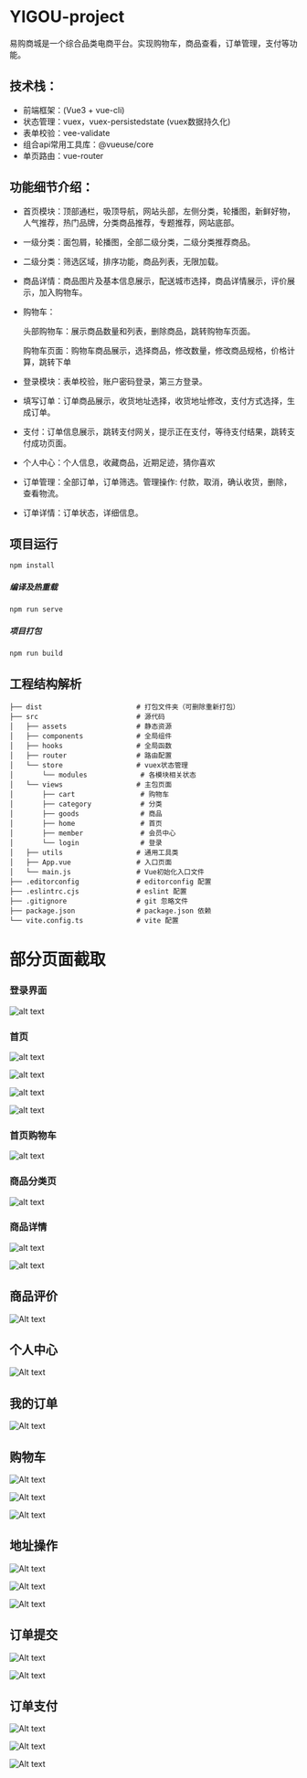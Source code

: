 # YIGOU-project
易购商城是一个综合品类电商平台。实现购物车，商品查看，订单管理，支付等功能。

## 技术栈：

- 前端框架：(Vue3 + vue-cli)
- 状态管理：vuex，vuex-persistedstate (vuex数据持久化)
- 表单校验：vee-validate
- 组合api常用工具库：@vueuse/core
- 单页路由：vue-router

## 功能细节介绍：

- 首页模块：顶部通栏，吸顶导航，网站头部，左侧分类，轮播图，新鲜好物，人气推荐，热门品牌，分类商品推荐，专题推荐，网站底部。

- 一级分类：面包屑，轮播图，全部二级分类，二级分类推荐商品。

- 二级分类：筛选区域，排序功能，商品列表，无限加载。

- 商品详情：商品图片及基本信息展示，配送城市选择，商品详情展示，评价展示，加入购物车。

- 购物车：

  头部购物车：展示商品数量和列表，删除商品，跳转购物车页面。

  购物车页面：购物车商品展示，选择商品，修改数量，修改商品规格，价格计算，跳转下单

- 登录模块：表单校验，账户密码登录，第三方登录。

- 填写订单：订单商品展示，收货地址选择，收货地址修改，支付方式选择，生成订单。

- 支付：订单信息展示，跳转支付网关，提示正在支付，等待支付结果，跳转支付成功页面。

- 个人中心：个人信息，收藏商品，近期足迹，猜你喜欢

- 订单管理：全部订单，订单筛选。管理操作: 付款，取消，确认收货，删除，查看物流。

- 订单详情：订单状态，详细信息。

## 项目运行
```
npm install
```

##### 编译及热重载
```
npm run serve
```

##### 项目打包
```
npm run build
```

## 工程结构解析

```
├── dist                       # 打包文件夹（可删除重新打包）
├── src                        # 源代码
│   ├── assets                 # 静态资源
│   ├── components             # 全局组件
│   ├── hooks                  # 全局函数  
│   ├── router                 # 路由配置
│   └── store                  # vuex状态管理
│       └── modules             # 各模块相关状态
│   └── views                  # 主包页面
│       ├── cart                # 购物车
│       ├── category            # 分类
│       ├── goods               # 商品
│       ├── home                # 首页
│       ├── member              # 会员中心
│       └── login            	# 登录
│   ├── utils                  # 通用工具类
│   ├── App.vue                # 入口页面
│   └── main.js                # Vue初始化入口文件
├── .editorconfig              # editorconfig 配置
├── .eslintrc.cjs              # eslint 配置
├── .gitignore                 # git 忽略文件
├── package.json               # package.json 依赖
└── vite.config.ts             # vite 配置
```

# **部分页面截取**

### **登录界面**

![alt text](moudlefile/1.jpg)


### **首页**
![alt text](moudlefile/2.png)



![alt text](moudlefile/3.png)



![alt text](moudlefile/4.png)



![alt text](moudlefile/1a.png)


### **首页购物车**
![alt text](moudlefile/5.png)

### **商品分类页**

![alt text](moudlefile/7.png)

### **商品详情**
![alt text](moudlefile/8.png)

![alt text](moudlefile/9.png)

## **商品评价**
![Alt text](moudlefile/24.jpg)

## **个人中心**
![Alt text](moudlefile/10.png)

## **我的订单**
![Alt text](moudlefile/11.png)

## **购物车**
![Alt text](moudlefile/14.png)


![Alt text](moudlefile/12.png)


![Alt text](moudlefile/13.png)


## **地址操作**
![Alt text](moudlefile/15.png)


![Alt text](moudlefile/16.png)


![Alt text](moudlefile/17.png)

## **订单提交**
![Alt text](moudlefile/18.png)


![Alt text](moudlefile/19.png)

## **订单支付**
![Alt text](moudlefile/20.png)


![Alt text](moudlefile/21.png)


![Alt text](moudlefile/23.png)





